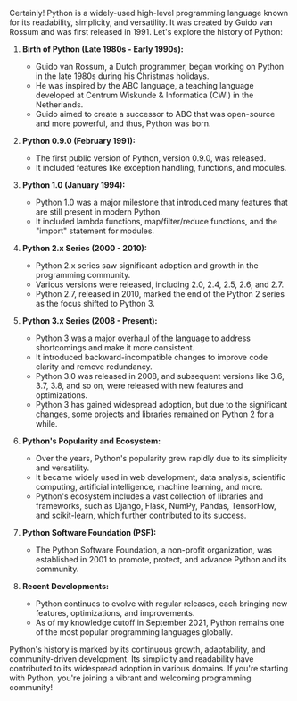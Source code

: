 Certainly! Python is a widely-used high-level programming language known for its readability, simplicity, and versatility. It was created by Guido van Rossum and was first released in 1991. Let's explore the history of Python:

1. **Birth of Python (Late 1980s - Early 1990s):**
   - Guido van Rossum, a Dutch programmer, began working on Python in the late 1980s during his Christmas holidays.
   - He was inspired by the ABC language, a teaching language developed at Centrum Wiskunde & Informatica (CWI) in the Netherlands.
   - Guido aimed to create a successor to ABC that was open-source and more powerful, and thus, Python was born.

2. **Python 0.9.0 (February 1991):**
   - The first public version of Python, version 0.9.0, was released.
   - It included features like exception handling, functions, and modules.

3. **Python 1.0 (January 1994):**
   - Python 1.0 was a major milestone that introduced many features that are still present in modern Python.
   - It included lambda functions, map/filter/reduce functions, and the "import" statement for modules.

4. **Python 2.x Series (2000 - 2010):**
   - Python 2.x series saw significant adoption and growth in the programming community.
   - Various versions were released, including 2.0, 2.4, 2.5, 2.6, and 2.7.
   - Python 2.7, released in 2010, marked the end of the Python 2 series as the focus shifted to Python 3.

5. **Python 3.x Series (2008 - Present):**
   - Python 3 was a major overhaul of the language to address shortcomings and make it more consistent.
   - It introduced backward-incompatible changes to improve code clarity and remove redundancy.
   - Python 3.0 was released in 2008, and subsequent versions like 3.6, 3.7, 3.8, and so on, were released with new features and optimizations.
   - Python 3 has gained widespread adoption, but due to the significant changes, some projects and libraries remained on Python 2 for a while.

6. **Python's Popularity and Ecosystem:**
   - Over the years, Python's popularity grew rapidly due to its simplicity and versatility.
   - It became widely used in web development, data analysis, scientific computing, artificial intelligence, machine learning, and more.
   - Python's ecosystem includes a vast collection of libraries and frameworks, such as Django, Flask, NumPy, Pandas, TensorFlow, and scikit-learn, which further contributed to its success.

7. **Python Software Foundation (PSF):**
   - The Python Software Foundation, a non-profit organization, was established in 2001 to promote, protect, and advance Python and its community.

8. **Recent Developments:**
   - Python continues to evolve with regular releases, each bringing new features, optimizations, and improvements.
   - As of my knowledge cutoff in September 2021, Python remains one of the most popular programming languages globally.

Python's history is marked by its continuous growth, adaptability, and community-driven development. Its simplicity and readability have contributed to its widespread adoption in various domains. If you're starting with Python, you're joining a vibrant and welcoming programming community!
